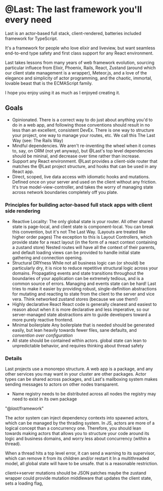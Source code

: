 # @Last: The last framework you'll every need

Last is an actor-based full stack, client-rendered, batteries included framework for TypeScript.

It's a framework for people who love elixir and liveview, but want seamless end-to-end type safety and first class support for any React environment.

Last takes lessons from many years of web framework evolution, sourcing particular influece from Elixir, Phoenix, Rails, React, Zustand (around which our client state management is a wrapper), Meteor.js, and a love of the elegance and simplicity of actor programming, and the chaotic, immortal, lovable beast that is the ECMAScript family.

I hope you enjoy using it as much as I enjoyed creating it.


## Goals
- Opinionated. There is a correct way to do just about anything you'd to do in a web app, and following those conventions
should result in no less than an excellent, consistent DevEx. There is one way to structure your project, one way to 
manage your routes, etc. We call this The Last Way (see: The Rails Way)
- Mindful dependencies. We aren't re-inventing the wheel when it comes to, say, on ORM (not yet anyway), but @Last's
top level dependencies should be mininal, and decrease over time rather than increase.
- Support any React environment. @Last provides a client-side router that matches the @Last project structure, and hooks
that can be used in any React app.
- Direct, scoped, live data access with idiomatic hooks and mutations. Defined once on your server and used on the client without any friction. It's true model-view-controller, and takes the worry of managing state across network boundaries completely off you plate.

### Principles for building actor-based full stack apps with client side rendering
- Reactive Locality: The only global state is your router. All other shared state is page-local, and client state is
component-local. You can break this convention, but it's not The Last Way. (Layouts are treated like higher order pages)
The exception to this is Layout Controllers, which provide state for a react layout (in the form of a react context containing a zustand store)
Nested routes will have all the context of their parents, and default loading views can be provided to handle initial state gathering and connection opening.
- Structural DRYness
While not all business logic can (or should) be particularly dry, it is nice to reduce repetitive structural logic across your domains. Propagating events and state transitions throughout the boundaries of your application can be extremely tedious, and is a common source of errors. Managing and events state can be hard! Last tries to make it easier by providing robust, single-definition abstractions for mutating and reacting to state from the client to the server and vice vera. Think networked zustand stores (because we use them!)
- Highly declarative React
React code is generally cleanest and easiest to reason about when it is more declarative and less imperative, so our server-managed state abstractions aim to guide developers toward a more purely reactive frontend.
- Minimal boilerplate
Any boilerplate that is needed should be generated easily, but lean heavily towards
fewer files, sane defaults, and _convention over configuration_
- All state should be contained within actors. global state can lean to unpredictable behavior, and requires thinking about thread safety

### Details
Last projects use a monorepo structure. A web app is a package, and any other services you may want in your cluster are other packages.
Actor types can be shared across packages, and Last's mailboxing system makes sending messages to actors on other nodes transparent.
- Name registry needs to be distributed across all nodes
the registry may need to exist in its own package

"@_last_/framework"



The actor system can inject dependency contexts into spawned actors, which can be managed by the thrading system.
In JS, actors are more of a logical concept than a concurrency one. Therefore, you should lean towards making actors that allows you to
structure your code around its logic and business domains, and worry less about concurrency (within a thread).

When a thread hits a top level error, it can send a warning to its supervisor, which can remove it from its children and/or restart it
In a multithreaded model, all global state will have to be unsafe. that is a reasonable restriction.

client<->server mutations should be JSON patches
maybe the zustand wrapper could provide mutation middleware that updates the client state, sets a loading flag, 